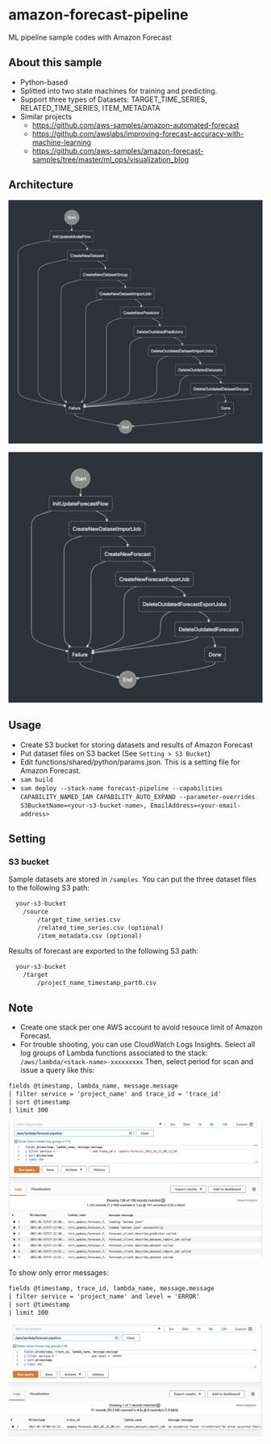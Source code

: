 # amazon-forecast-pipeline
ML pipeline sample codes with Amazon Forecast

## About this sample
- Python-based
- Splitted into two state machines for training and predicting.
- Support three types of Datasets: TARGET_TIME_SERIES, RELATED_TIME_SERIES, ITEM_METADATA
- Similar projects
  - https://github.com/aws-samples/amazon-automated-forecast
  - https://github.com/awslabs/improving-forecast-accuracy-with-machine-learning
  - https://github.com/aws-samples/amazon-forecast-samples/tree/master/ml_ops/visualization_blog

## Architecture
![update_model_flow](https://github.com/kazuya-iwami/amazon-forecast-pipeline/blob/master/docs/images/update_model_flow.jpg "update_model_flow")

![update_forecast_flow](https://github.com/kazuya-iwami/amazon-forecast-pipeline/blob/master/docs/images/update_forecast_flow.jpg "update_forecast_flow")

## Usage
- Create S3 bucket for storing datasets and results of Amazon Forecast
- Put dataset files on S3 backet (See `Setting > S3 Bucket`)
- Edit functions/shared/python/params.json. This is a setting file for Amazon Forecast.
- ```sam build```
- ```sam deploy --stack-name forecast-pipeline --capabilities CAPABILITY_NAMED_IAM CAPABILITY_AUTO_EXPAND --parameter-overrides S3BucketName=<your-s3-bucket-name>, EmailAddress=<your-email-address> ```

## Setting
### S3 bucket
Sample datasets are stored in `/samples`. You can put the three dataset files to the following S3 path:
```
  your-s3-bucket
    /source
        /target_time_series.csv
        /related_time_series.csv (optional)
        /item_metadata.csv (optional)
```

Results of forecast are exported to the following S3 path:
```
  your-s3-bucket
    /target
        /project_name_timestamp_part0.csv
```


## Note
- Create one stack per one AWS account to avoid resouce limit of Amazon Forecast.
- For trouble shooting, you can use CloudWatch Logs Insights. Select all log groups of Lambda functions associated to the stack: `/aws/lambda/<stack-name>-xxxxxxxxx` Then, select period for scan and issue a query like this: 
```
fields @timestamp, lambda_name, message.message
| filter service = 'project_name' and trace_id = 'trace_id'
| sort @timestamp
| limit 300
```

![insights1](https://github.com/kazuya-iwami/amazon-forecast-pipeline/blob/master/docs/images/insights_1.jpg "insights1")

To show only error messages:
```
fields @timestamp, trace_id, lambda_name, message.message
| filter service = 'project_name' and level = 'ERROR'
| sort @timestamp
| limit 300
```

![insights2](https://github.com/kazuya-iwami/amazon-forecast-pipeline/blob/master/docs/images/insights_2.jpg "insights2")